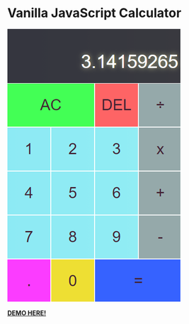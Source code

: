 # Vanilla JavaScript Calculator

![Screenshoot](media/screenshoot.png)

[**DEMO HERE!**](https://adarsonmez.github.io/vanilla-js-caculator/)